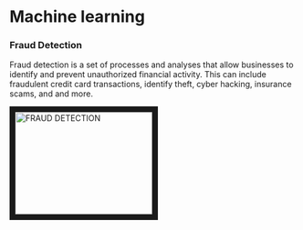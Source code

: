 <h1>Machine learning</h1>

<h3>Fraud Detection</h3>
<p>Fraud detection is a set of processes and analyses that allow businesses to identify and prevent unauthorized financial activity. This can include 
  fraudulent credit card transactions, identify theft, cyber hacking, insurance scams, and and more.</p>
  
 <a href = "https://www.youtube.com/watch?v=z1OhijGrnCs" target="_blank">
  <img src = "https://thumbs.dreamstime.com/z/fraud-detection-board-fraud-detection-phrase-made-metallic-letterpress-blocks-pc-board-background-122060982.jpg"
       alt="FRAUD DETECTION" width = "240" height= "180" border = "10" /></a>
